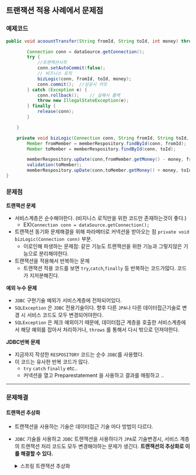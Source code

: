 ## 트랜잭션 적용 사례에서 문제점
### 예제코드
``` java
public void acoountTransfer(String fromId, String toId, int money) throws SQLException {

        Connection conn = dataSource.getConnection();
        try {
            //트랜잭션시작
            conn.setAutoCommit(false);
            // 비즈니스 로직
            bizLogic(conn, fromId, toId, money);
            conn.commit();  //성공시 커밋
        } catch (Exception e) {
            conn.rollback();    // 실패시 롤백
            throw new IllegalStateException(e);
        } finally {
            release(conn);
        }

    }

    private void bizLogic(Connection conn, String fromId, String toId, int money) throws SQLException {
        Member fromMember = memberRespository.findById(conn, fromId);
        Member toMember = memberRespository.findById(conn, toId);

        memberRespository.upDate(conn,fromMember.getMoney() - money, fromId);
        validation(toMember);
        memberRespository.upDate(conn,toMember.getMoney() + money, toId);
}
```
### 문제점
**트랜잭션 문제**
  - 서비스계층은 순수해야한다. (비지니스 로직만을 위한 코드만 존재하는것이 좋다.)
    -  EX)`Connection conn = dataSource.getConnection();`
  - 트랜잭션 동기화 문제해결을 위해 파라메터로 커넥션을 받아오는 점 `private void bizLogic(Connection conn)` 부분.
    - 이로인해 파생하는 문제점: 같은 기능도 트랜잭션을 위한 기능과 그렇지않은 기능으로 분리해야한다.
  - 트랜잭션을 적용해서 반복하는 문제
    - 트랜잭션 적용 코드를 보면 `try`,`catch`,`finally` 등 반복하는 코드가많다. 코드가 지저분해진다. <br> 

**예외 누수 문제**<br>
  - `JDBC` 구현기술 예외가 서비스계층에 전파되어있다.
  - `SQLException` 은 `JDBC` 전용기술이다. 향후 다른 `JPA`나 다른 데이터접근기술로 변경 시 서비스 코드도 모두 변경되어야한다.
  - `SQLException` 은 체크 예외이기 때문에, 데이터접근 계층을 호출한 서비스계층에서 해당 예외를 잡아서 처리하거나, `throws` 를 통해서 다시 밖으로 던져야한다. 

**JDBC반복 문제**<br>
  - 지금까지 작성한 `RESPOSITORY` 코드는 순수 `JDBC`를 사용했다.
  - 이 코드는 유사한 반복 코드가 많다.
    - `try` `catch` `finally` etc..
    -  커넥션을 열고 Preparestatement 을 사용하고 결과를 매핑하고 ..

--------------------
### 문제해결
#### 트랜잭션 추상화
- 트랜잭션을 사용하는 기술은 데이터접근 기술 마다 방법이 다르다.
- `JDBC` 기술을 사용하고 `JDBC` 트랜잭션을 사용하다가 `JPA`로 기술변경시, 서비스 계층의 트랜잭션  처리 코드도 모두 변경해야하는 문제가 생긴다. **트랜잭션의 추상화로 이를 해결할 수 있다.**
  <details>
  <summary>스프링 트랜잭션 추상화</summary>  
  <div markdown="1">
   
    ![image](https://github.com/GukSense/TIL/assets/101082667/f4dce4b1-66f1-43e0-98ae-bf09d6f6756c)

  </div>
  </details> 
   
 
